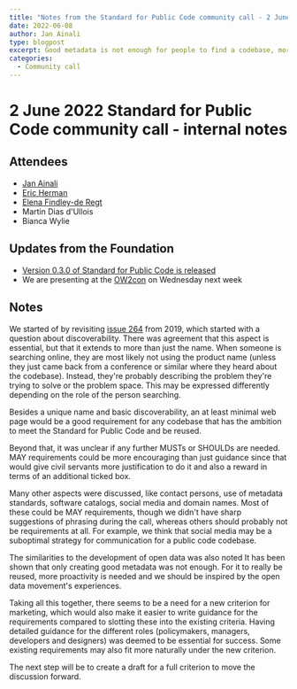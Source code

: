 ```yaml
---
title: "Notes from the Standard for Public Code community call - 2 June 2022"
date: 2022-06-08
author: Jan Ainali
type: blogpost
excerpt: Good metadata is not enough for people to find a codebase, more efforts are needed
categories:
  - Community call
---
```


# 2 June 2022 Standard for Public Code community call - internal notes

## Attendees

* [Jan Ainali](https://publiccode.net/who-we-are/team/jan-ainali.html)
* [Eric Herman](https://publiccode.net/who-we-are/team/eric-herman.html)
* [Elena Findley-de Regt](https://publiccode.net/who-we-are/team/elena-findley-de-regt.html)
* Martin Dias d'Ullois
* Bianca Wylie

## Updates from the Foundation

* [Version 0.3.0 of Standard for Public Code is released](https://github.com/publiccodenet/standard/releases/tag/0.3.0)
* We are presenting at the [OW2con](https://www.ow2con.org/view/2022/Abstract_Community_Day#08061125) on Wednesday next week

## Notes

We started of by revisiting [issue 264](https://github.com/publiccodenet/standard/issues/264) from 2019, which started with a question about discoverability.
There was agreement that this aspect is essential, but that it extends to more than just the name.
When someone is searching online, they are most likely not using the product name (unless they just came back from a conference or similar where they heard about the codebase). Instead, they're probably describing the problem they're trying to solve or the problem space.
This may be expressed differently depending on the role of the person searching.

Besides a unique name and basic discoverability, an at least minimal web page would be a good requirement for any codebase that has the ambition to meet the Standard for Public Code and be reused.

Beyond that, it was unclear if any further MUSTs or SHOULDs are needed.
MAY requirements could be more encouraging than just guidance since that would give civil servants more justification to do it and also a reward in terms of an additional ticked box.

Many other aspects were discussed, like contact persons, use of metadata standards, software catalogs, social media and domain names.
Most of these could be MAY requirements, though we didn't have sharp suggestions of phrasing during the call, whereas others should probably not be requirements at all.
For example, we think that social media may be a suboptimal strategy for communication for a public code codebase.

The similarities to the development of open data was also noted
It has been shown that only creating good metadata was not enough.
For it to really be reused, more proactivity is needed and we should be inspired by the open data movement's experiences.

Taking all this together, there seems to be a need for a new criterion for marketing, which would also make it easier to write guidance for the requirements compared to slotting these into the existing criteria.
Having detailed guidance for the different roles (policymakers, managers, developers and designers) was deemed to be essential for success.
Some existing requirements may also fit more naturally under the new criterion.

The next step will be to create a draft for a full criterion to move the discussion forward.
